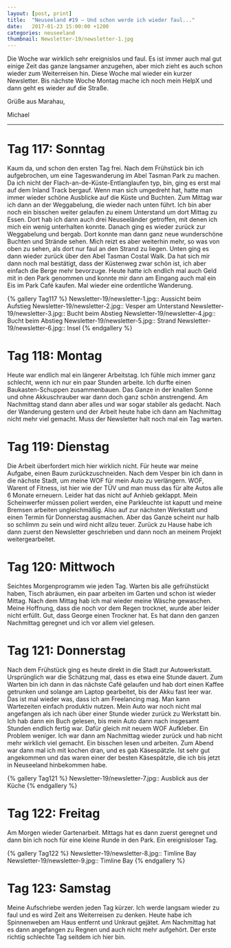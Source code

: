 ```yaml
---
layout: [post, print]
title:  "Neuseeland #19 – Und schon werde ich wieder faul..."
date:   2017-01-23 15:00:00 +1200
categories: neuseeland
thumbnail: Newsletter-19/newsletter-1.jpg
---
```


Die Woche war wirklich sehr ereignislos und faul. Es ist immer auch mal gut einige Zeit das ganze langsamer anzugehen, aber mich zieht es auch schon wieder zum Weiterreisen hin. Diese Woche mal wieder ein kurzer Newsletter. Bis nächste Woche Montag mache ich noch mein HelpX und dann geht es wieder auf die Straße. 

Grüße aus Marahau,

Michael

___


Tag 117: Sonntag
================

Kaum da, und schon den ersten Tag frei. Nach dem Frühstück bin ich aufgebrochen, um eine Tageswanderung im Abel Tasman Park zu machen. Da ich nicht der Flach-an-de-Küste-Entlanglaufen typ, bin, ging es erst mal auf dem Inland Track bergauf. Wenn man sich umgedreht hat, hatte man immer wieder schöne Ausblicke auf die Küste und Buchten. Zum Mittag war ich dann an der Weggabelung, die wieder nach unten führt. Ich bin aber noch ein bisschen weiter gelaufen zu einem Unterstand um dort Mittag zu Essen. Dort hab ich dann auch drei Neuseeländer getroffen, mit denen ich mich ein wenig unterhalten konnte. Danach ging es wieder zurück zur Weggabelung und bergab. Dort konnte man dann ganz neue wunderschöne Buchten und Strände sehen. Mich reizt es aber weiterhin mehr, so was von oben zu sehen, als dort nur faul an den Strand zu liegen. Unten ging es dann wieder zurück über den Abel Tasman Costal Walk. Da hat sich mir dann noch mal bestätigt, dass der Küstenweg zwar schön ist, ich aber einfach die Berge mehr bevorzuge. Heute hatte ich endlich mal auch Geld mit in den Park genommen und konnte mir dann am Eingang auch mal ein Eis im Park Café kaufen. Mal wieder eine ordentliche Wanderung.

{% gallery Tag117 %}
Newsletter-19/newsletter-1.jpg:: Aussicht beim Aufstieg
Newsletter-19/newsletter-2.jpg:: Vesper am Unterstand
Newsletter-19/newsletter-3.jpg:: Bucht beim Abstieg
Newsletter-19/newsletter-4.jpg:: Bucht beim Abstieg
Newsletter-19/newsletter-5.jpg:: Strand
Newsletter-19/newsletter-6.jpg:: Insel
{% endgallery %}



Tag 118: Montag
===============

Heute war endlich mal ein längerer Arbeitstag. Ich fühle mich immer ganz schlecht, wenn ich nur ein paar Stunden arbeite. Ich durfte einen Baukasten-Schuppen zusammenbauen. Das Ganze in der knallen Sonne und ohne Akkuschrauber war dann doch ganz schön anstrengend. Am Nachmittag stand dann aber alles und war sogar stabiler als gedacht. Nach der Wanderung gestern und der Arbeit heute habe ich dann am Nachmittag nicht mehr viel gemacht. Muss der Newsletter halt noch mal ein Tag warten.


Tag 119: Dienstag
=================

Die Arbeit überfordert mich hier wirklich nicht. Für heute war meine Aufgabe, einen Baum zurückzuschneiden. Nach dem Vesper bin ich dann in die nächste Stadt, um meine WOF für mein Auto zu verlängern. WOF, Warent of Fitness, ist hier wie der TÜV und man muss das für alte Autos alle 6 Monate erneuern. Leider hat das nicht auf Anhieb geklappt. Mein Scheinwerfer müssen poliert werden, eine Parkleuchte ist kaputt und meine Bremsen arbeiten ungleichmäßig. Also auf zur nächsten Werkstatt und einen Termin für Donnerstag ausmachen. Aber das Ganze scheint nur halb so schlimm zu sein und wird nicht allzu teuer. Zurück zu Hause habe ich dann zuerst den Newsletter geschrieben und dann noch an meinem Projekt weitergearbeitet. 


Tag 120: Mittwoch
=================

Seichtes Morgenprogramm wie jeden Tag. Warten bis alle gefrühstückt haben, Tisch abräumen, ein paar arbeiten im Garten und schon ist wieder Mittag. Nach dem Mittag hab ich mal wieder meine Wäsche gewaschen. Meine Hoffnung, dass die noch vor dem Regen trocknet, wurde aber leider nicht erfüllt. Gut, dass George einen Trockner hat. Es hat dann den ganzen Nachmittag geregnet und ich vor allem viel gelesen.


Tag 121: Donnerstag
===================

Nach dem Frühstück ging es heute direkt in die Stadt zur Autowerkstatt. Ursprünglich war die Schätzung mal, dass es etwa eine Stunde dauert. Zum Warten bin ich dann in das nächste Café gelaufen und hab dort einen Kaffee getrunken und solange am Laptop gearbeitet, bis der Akku fast leer war. Das ist mal wieder was, dass ich am Freelancing mag. Man kann Wartezeiten einfach produktiv nutzen. Mein Auto war noch nicht mal angefangen als ich nach über einer Stunde wieder zurück zu Werkstatt bin. Ich hab dann ein Buch gelesen, bis mein Auto dann nach insgesamt Stunden endlich fertig war. Dafür gleich mit neuem WOF Aufkleber. Ein Problem weniger. Ich war dann am Nachmittag wieder zurück und hab nicht mehr wirklich viel gemacht. Ein bisschen lesen und arbeiten. Zum Abend war dann mal ich mit kochen dran, und es gab Käsespätzle. Ist sehr gut angekommen und das waren einer der besten Käsespätzle, die ich bis jetzt in Neuseeland hinbekommen habe.

{% gallery Tag121 %}
Newsletter-19/newsletter-7.jpg:: Ausblick aus der Küche
{% endgallery %}



Tag 122: Freitag
================

Am Morgen wieder Gartenarbeit. Mittags hat es dann zuerst geregnet und dann bin ich noch für eine kleine Runde in den Park. Ein ereignisloser Tag.

{% gallery Tag122 %}
Newsletter-19/newsletter-8.jpg:: Timline Bay
Newsletter-19/newsletter-9.jpg:: Timline Bay
{% endgallery %}


Tag 123: Samstag
================

Meine Aufschriebe werden jeden Tag kürzer. Ich werde langsam wieder zu faul und es wird Zeit ans Weiterreisen zu denken.
Heute habe ich Spinnenweben am Haus entfernt und Unkraut gejätet. Am Nachmittag hat es dann angefangen zu Regnen und auch nicht mehr aufgehört. Der erste richtig schlechte Tag seitdem ich hier bin.
